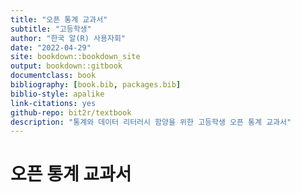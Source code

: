 ```yaml
--- 
title: "오픈 통계 교과서"
subtitle: "고등학생"
author: "한국 알(R) 사용자회"
date: "2022-04-29"
site: bookdown::bookdown_site
output: bookdown::gitbook
documentclass: book
bibliography: [book.bib, packages.bib]
biblio-style: apalike
link-citations: yes
github-repo: bit2r/textbook
description: "통계와 데이터 리터러시 함양을 위한 고등학생 오픈 통계 교과서"
---
```


# 오픈 통계 교과서



